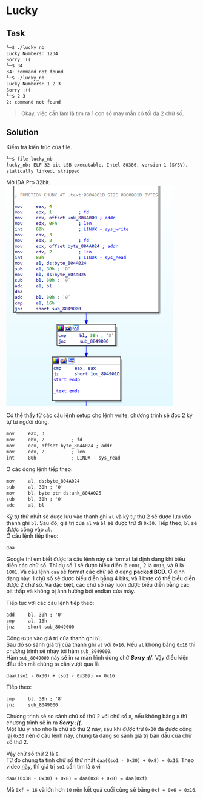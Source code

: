 # Lucky
## Task
```
└─$ ./lucky_nb
Lucky Numbers: 1234
Sorry :((
└─$ 34
34: command not found
└─$ ./lucky_nb
Lucky Numbers: 1 2 3
Sorry :((
└─$ 2 3
2: command not found
```
> Okay, việc cần làm là tìm ra 1 con số may mắn có tối đa 2 chữ số.  

## Solution
Kiểm tra kiến trúc của file.
```
└─$ file lucky_nb
lucky_nb: ELF 32-bit LSB executable, Intel 80386, version 1 (SYSV), statically linked, stripped
```

Mở IDA Pro 32bit.  
![](https://github.com/datthinh1801/NT209.L21.ANTN-Challenges/blob/main/Lucky/lucky_ida.png)  

Có thể thấy từ các câu lệnh setup cho lệnh write, chương trình sẽ đọc 2 ký tự từ người dùng.  
```
mov     eax, 3
mov     ebx, 2          ; fd
mov     ecx, offset byte_804A024 ; addr
mov     edx, 2          ; len
int     80h             ; LINUX - sys_read
```

Ở các dòng lệnh tiếp theo:  
```
mov     al, ds:byte_804A024
sub     al, 30h ; '0'
mov     bl, byte ptr ds:unk_804A025
sub     bl, 30h ; '0'
adc     al, bl
```  
Ký tự thứ nhất sẽ được lưu vào thanh ghi `al` và ký tự thứ 2 sẽ được lưu vào thanh ghi `bl`. Sau đó, giá trị của `al` và `bl` sẽ được trừ đi `0x30`. Tiếp theo, `bl` sẽ được cộng vào `al`.  
Ở câu lệnh tiếp theo:
```
daa
```  
Google thì em biết được là câu lệnh này sẽ format lại định dạng khi biểu diễn các chữ số. Thí dụ số 1 sẽ được biểu diễn là `0001`, 2 là `0010`, và 9 là `1001`. Và câu lệnh `daa` sẽ format các chữ số ở dạng **packed BCD**. Ở định dạng này, 1 chữ số sẽ được biểu diễn bằng 4 bits, và 1 byte có thể biểu diễn được 2 chữ số. Và đặc biệt, các chữ số này luôn được biểu diễn bằng các bit thấp và không bị ảnh hưởng bởi endian của máy.  

Tiếp tục với các câu lệnh tiếp theo:
```
add     bl, 30h ; '0'
cmp     al, 16h
jnz     short sub_8049000
```  
Cộng `0x30` vào giá trị của thanh ghi `bl`.  
Sau đó so sánh giá trị của thanh ghi `al` với `0x16`. Nếu `al` không bằng `0x16` thì chương trình sẽ nhảy tới hàm `sub_8049000`.  
Hàm `sub_8049000` này sẽ in ra màn hình dòng chữ ***Sorry :((***. Vậy điều kiện đầu tiên mà chúng ta cần vượt qua là  
```
daa((so1 - 0x30) + (so2 - 0x30)) == 0x16
```

Tiếp theo:
```
cmp     bl, 38h ; '8'
jnz     sub_8049000
```
Chương trình sẽ so sánh chữ số thứ 2 với chữ số `8`, nếu không bằng `8` thì chương trình sẽ in ra ***Sorry :((***.  
Một lưu ý nho nhỏ là chữ số thứ 2 này, sau khi được trừ `0x30` đã được cộng lại `0x30` nên ở câu lệnh này, chúng ta đang so sánh giá trị ban đầu của chữ số thứ 2.  

Vậy chữ số thứ 2 là `8`.  
Từ đó chúng ta tính chữ số thứ nhất `daa((so1 - 0x30) + 0x8) = 0x16`. Theo video [này](https://youtu.be/QssoFyDCAYo), thì giá trị `so1` cần tìm là `8` vì
```
daa((0x38 - 0x30) + 0x8) = daa(0x8 + 0x8) = daa(0xf)
```
Mà `0xf = 16` và lớn hơn `10` nên kết quả cuối cùng sẽ bằng `0xf + 0x6 = 0x16`.
